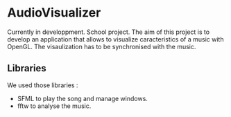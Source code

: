 # AudioVisualizer

Currently in developpment. School project.
The aim of this project is to develop an application that allows to visualize caracteristics of a music with OpenGL. The visaulization has to be synchronised with the music.

## Libraries

We used those libraries : 
  - SFML to play the song and manage windows.
  - fftw to analyse the music.

